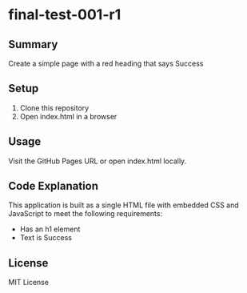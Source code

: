 # final-test-001-r1

## Summary
Create a simple page with a red heading that says Success

## Setup
1. Clone this repository
2. Open index.html in a browser

## Usage
Visit the GitHub Pages URL or open index.html locally.

## Code Explanation
This application is built as a single HTML file with embedded CSS and JavaScript to meet the following requirements:
- Has an h1 element
- Text is Success

## License
MIT License